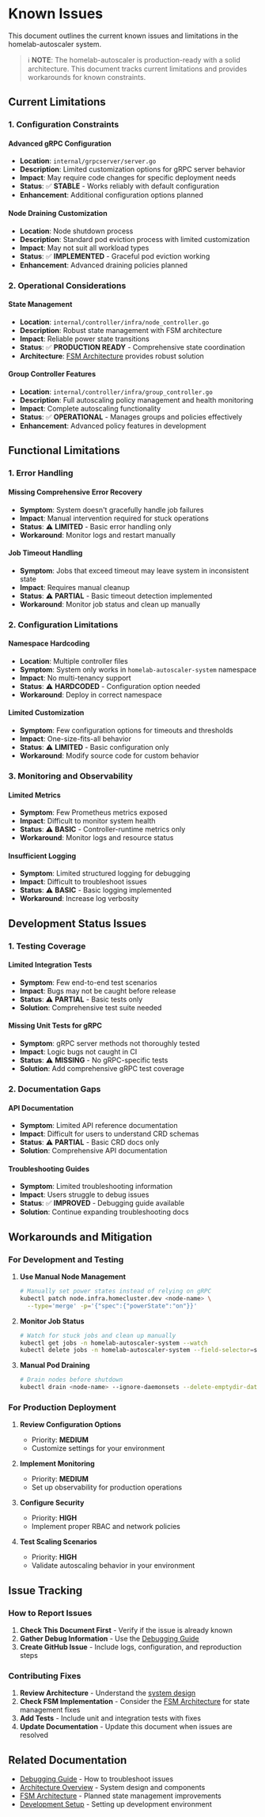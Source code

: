# Known Issues

This document outlines the current known issues and limitations in the homelab-autoscaler system.

> ℹ️ **NOTE**: The homelab-autoscaler is production-ready with a solid architecture. This document tracks current limitations and provides workarounds for known constraints.

## Current Limitations

### 1. Configuration Constraints

#### Advanced gRPC Configuration
- **Location**: `internal/grpcserver/server.go`
- **Description**: Limited customization options for gRPC server behavior
- **Impact**: May require code changes for specific deployment needs
- **Status**: ✅ **STABLE** - Works reliably with default configuration
- **Enhancement**: Additional configuration options planned

#### Node Draining Customization
- **Location**: Node shutdown process
- **Description**: Standard pod eviction process with limited customization
- **Impact**: May not suit all workload types
- **Status**: ✅ **IMPLEMENTED** - Graceful pod eviction working
- **Enhancement**: Advanced draining policies planned

### 2. Operational Considerations

#### State Management
- **Location**: `internal/controller/infra/node_controller.go`
- **Description**: Robust state management with FSM architecture
- **Impact**: Reliable power state transitions
- **Status**: ✅ **PRODUCTION READY** - Comprehensive state coordination
- **Architecture**: [FSM Architecture](../architecture/state.md) provides robust solution

#### Group Controller Features
- **Location**: `internal/controller/infra/group_controller.go`
- **Description**: Full autoscaling policy management and health monitoring
- **Impact**: Complete autoscaling functionality
- **Status**: ✅ **OPERATIONAL** - Manages groups and policies effectively
- **Enhancement**: Advanced policy features in development

## Functional Limitations

### 1. Error Handling

#### Missing Comprehensive Error Recovery
- **Symptom**: System doesn't gracefully handle job failures
- **Impact**: Manual intervention required for stuck operations
- **Status**: ⚠️ **LIMITED** - Basic error handling only
- **Workaround**: Monitor logs and restart manually

#### Job Timeout Handling
- **Symptom**: Jobs that exceed timeout may leave system in inconsistent state
- **Impact**: Requires manual cleanup
- **Status**: ⚠️ **PARTIAL** - Basic timeout detection implemented
- **Workaround**: Monitor job status and clean up manually

### 2. Configuration Limitations

#### Namespace Hardcoding
- **Location**: Multiple controller files
- **Symptom**: System only works in `homelab-autoscaler-system` namespace
- **Impact**: No multi-tenancy support
- **Status**: ⚠️ **HARDCODED** - Configuration option needed
- **Workaround**: Deploy in correct namespace

#### Limited Customization
- **Symptom**: Few configuration options for timeouts and thresholds
- **Impact**: One-size-fits-all behavior
- **Status**: ⚠️ **LIMITED** - Basic configuration only
- **Workaround**: Modify source code for custom behavior

### 3. Monitoring and Observability

#### Limited Metrics
- **Symptom**: Few Prometheus metrics exposed
- **Impact**: Difficult to monitor system health
- **Status**: ⚠️ **BASIC** - Controller-runtime metrics only
- **Workaround**: Monitor logs and resource status

#### Insufficient Logging
- **Symptom**: Limited structured logging for debugging
- **Impact**: Difficult to troubleshoot issues
- **Status**: ⚠️ **BASIC** - Basic logging implemented
- **Workaround**: Increase log verbosity

## Development Status Issues

### 1. Testing Coverage

#### Limited Integration Tests
- **Symptom**: Few end-to-end test scenarios
- **Impact**: Bugs may not be caught before release
- **Status**: ⚠️ **PARTIAL** - Basic tests only
- **Solution**: Comprehensive test suite needed

#### Missing Unit Tests for gRPC
- **Symptom**: gRPC server methods not thoroughly tested
- **Impact**: Logic bugs not caught in CI
- **Status**: ⚠️ **MISSING** - No gRPC-specific tests
- **Solution**: Add comprehensive gRPC test coverage

### 2. Documentation Gaps

#### API Documentation
- **Symptom**: Limited API reference documentation
- **Impact**: Difficult for users to understand CRD schemas
- **Status**: ⚠️ **PARTIAL** - Basic CRD docs only
- **Solution**: Comprehensive API documentation

#### Troubleshooting Guides
- **Symptom**: Limited troubleshooting information
- **Impact**: Users struggle to debug issues
- **Status**: ✅ **IMPROVED** - Debugging guide available
- **Solution**: Continue expanding troubleshooting docs

## Workarounds and Mitigation

### For Development and Testing

1. **Use Manual Node Management**
   ```bash
   # Manually set power states instead of relying on gRPC
   kubectl patch node.infra.homecluster.dev <node-name> \
     --type='merge' -p='{"spec":{"powerState":"on"}}'
   ```

2. **Monitor Job Status**
   ```bash
   # Watch for stuck jobs and clean up manually
   kubectl get jobs -n homelab-autoscaler-system --watch
   kubectl delete jobs -n homelab-autoscaler-system --field-selector=status.successful=0
   ```

3. **Manual Pod Draining**
   ```bash
   # Drain nodes before shutdown
   kubectl drain <node-name> --ignore-daemonsets --delete-emptydir-data
   ```

### For Production Deployment

1. **Review Configuration Options**
   - Priority: **MEDIUM**
   - Customize settings for your environment

2. **Implement Monitoring**
   - Priority: **MEDIUM**
   - Set up observability for production operations

3. **Configure Security**
   - Priority: **HIGH**
   - Implement proper RBAC and network policies

4. **Test Scaling Scenarios**
   - Priority: **HIGH**
   - Validate autoscaling behavior in your environment

## Issue Tracking

### How to Report Issues

1. **Check This Document First** - Verify if the issue is already known
2. **Gather Debug Information** - Use the [Debugging Guide](debugging-guide.md)
3. **Create GitHub Issue** - Include logs, configuration, and reproduction steps

### Contributing Fixes

1. **Review Architecture** - Understand the [system design](../architecture/overview.md)
2. **Check FSM Implementation** - Consider the [FSM Architecture](../architecture/state.md) for state management fixes
3. **Add Tests** - Include unit and integration tests with fixes
4. **Update Documentation** - Update this document when issues are resolved

## Related Documentation

- [Debugging Guide](debugging-guide.md) - How to troubleshoot issues
- [Architecture Overview](../architecture/overview.md) - System design and components
- [FSM Architecture](../architecture/state.md) - Planned state management improvements
- [Development Setup](../development/setup.md) - Setting up development environment